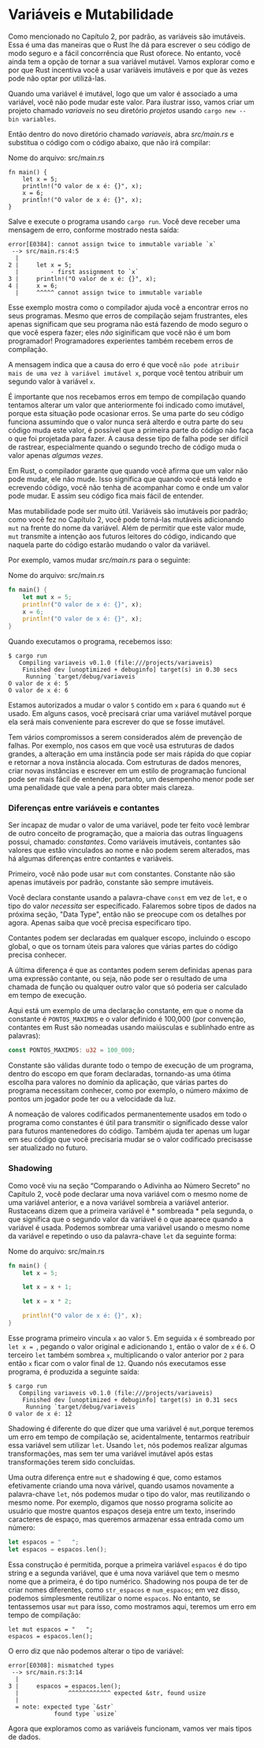 # Variáveis e Mutabilidade

Como mencionado no Capítulo 2, por padrão, as variáveis são imutáveis. Essa é uma das
maneiras que o Rust lhe dá para escrever o seu código de
modo seguro e a fácil concorrência que Rust oforece. No entanto, você ainda tem
a opção de tornar a sua variável mutável. Vamos explorar como e por que Rust
incentiva você a usar variáveis imutáveis e por que às vezes pode
não optar por utilizá-las.

Quando uma variável é imutável, logo que um valor é associado a uma variável, você não pode mudar este valor.
Para ilustrar isso, vamos criar um projeto chamado *variaveis*
no seu diretório *projetos* usando `cargo new --bin variables`.

Então dentro do novo diretório chamado *variaveis*, abra *src/main.rs* e substitua o
código com o código abaixo, que não irá compilar:

<span class="filename">Nome do arquivo: src/main.rs</span>

```rust,ignore
fn main() {
    let x = 5;
    println!("O valor de x é: {}", x);
    x = 6;
    println!("O valor de x é: {}", x);
}
```

Salve e execute o programa usando `cargo run`. Você deve receber uma mensagem de erro,
conforme mostrado nesta saída:

```text
error[E0384]: cannot assign twice to immutable variable `x`
 --> src/main.rs:4:5
  |
2 |     let x = 5;
  |         - first assignment to `x`
3 |     println!("O valor de x é: {}", x);
4 |     x = 6;
  |     ^^^^^ cannot assign twice to immutable variable
```

Esse exemplo mostra como o compilador ajuda você a encontrar erros no seus programas.
Mesmo que erros de compilação sejam frustrantes, eles apenas significam que seu programa
não está fazendo de modo seguro o que você espera fazer; eles *não* siginificam que você
não é um bom programador! Programadores experientes também recebem erros de compilação.

A mensagem indica que a causa do erro é que você
`não pode atribuir mais de uma vez à variável
imutável x`, porque você tentou atribuir um segundo valor à variável `x`.

É importante que nos recebamos erros em tempo de compilação quando tentamos
alterar um valor que anteriormente foi indicado como imutável, porque
esta situação pode ocasionar erros. Se uma parte do seu código funciona assumindo
que o valor nunca será alterdo e outra parte do seu código muda este valor, é
possível que a primeira parte do código não faça o que foi projetada para fazer.
A causa desse tipo de falha pode ser difícil de rastrear,
especialmente quando o segundo trecho de código muda o valor apenas *algumas vezes*.

Em Rust, o compilador garante que quando você afirma que um valor não pode mudar,
ele não mude. Isso significa que quando você está lendo e ecrevendo código,
você não tenha de acompanhar como e onde um valor pode mudar. E assim seu código
fica mais fácil de entender.

Mas mutabilidade pode ser muito útil. Variáveis são imutáveis por padrão; como
você fez no Capítulo 2, você pode torná-las mutáveis adicionando `mut` na frente do
nome da variável. Além de permitir que este valor mude, `mut` transmite
a intenção aos futuros leitores do código, indicando que naquela
parte do código estarão mudando o valor da variável.

Por exemplo, vamos mudar *src/main.rs* para o seguinte:

<span class="filename">Nome do arquivo: src/main.rs</span>

```rust
fn main() {
    let mut x = 5;
    println!("O valor de x é: {}", x);
    x = 6;
    println!("O valor de x é: {}", x);
}
```

Quando executamos o programa, recebemos isso:

```text
$ cargo run
   Compiling variaveis v0.1.0 (file:///projects/variaveis)
    Finished dev [unoptimized + debuginfo] target(s) in 0.30 secs
     Running `target/debug/variaveis`
O valor de x é: 5
O valor de x é: 6
```

Estamos autorizados a mudar o valor `5` contido  em `x` para `6`
quando `mut` é usado. Em alguns casos, você precisará criar uma variável mutável porque ela
será mais conveniente para escrever do que se fosse imutável.

Tem vários compromissos a serem considerados além de prevenção de
falhas. Por exemplo, nos casos em que você usa estruturas de dados grandes,
a alteração em uma instância pode ser mais rápida do que copiar e retornar a nova instância
alocada. Com estruturas de dados menores, criar novas instâncias e escrever
em um estilo de programação funcional pode ser mais fácil de entender, portanto,
um desempenho menor pode ser uma penalidade que vale a pena para obter mais clareza.

### Diferenças entre variáveis e contantes

Ser incapaz de mudar o valor de uma variável, pode ter feito você lembrar de
outro conceito de programação, que a maioria das outras linguagens possui, chamado: *constantes*. Como
variáveis imutáveis, contantes são valores que estão vinculados ao nome e não
podem serem alterados, mas há algumas diferenças entre contantes e
variáveis.

Primeiro, você não pode usar `mut` com constantes. Constante não são apenas
imutáveis por padrão, constante são sempre imutáveis.

Você declara constante usando a palavra-chave `const` em vez de `let`,
e o tipo do valor *necessita* ser específicado. Falaremos sobre tipos de dados
na próxima seção, "Data Type", então
não se preocupe com os detalhes por agora. Apenas saiba que você precisa especificaro tipo.

Contantes podem ser declaradas em qualquer escopo, incluindo o escopo global, o que os tornam
úteis para valores que várias partes do código precisa conhecer.

A última diferença é que as contantes podem serem definidas apenas para uma expressão contante,
ou seja, não pode ser o resultado de uma chamada de função ou qualquer outro valor que só poderia ser
calculado em tempo de execução.

Aqui está um exemplo de uma declaração constante, em que o nome da constante é
`PONTOS_MAXIMOS` e o valor definido é 100,000 (por
convenção, contantes em Rust são nomeadas usando maiúsculas e sublinhado entre as palavras):

```rust
const PONTOS_MAXIMOS: u32 = 100_000;
```

Constante são válidas durante todo o tempo de execução de um programa, dentro do escopo em que
foram declaradas, tornando-as uma ótima escolha para valores no domínio da aplicação,
que várias partes do programa necessitam conhecer, como por exemplo,
o número máximo de pontos um jogador pode ter ou a
velocidade da luz.

A nomeação de valores codificados permanentemente usados em todo o programa como constantes é útil
para transmitir o significado desse valor para futuros mantenedores do código. Também
ajuda ter apenas um lugar em seu código que você precisaria mudar se o
valor codificado precisasse ser atualizado no futuro.

### Shadowing

Como você viu na seção “Comparando o Adivinha ao Número Secreto” no Capítulo
2, você pode declarar uma nova variável com o mesmo nome de uma variável anterior,
e a nova variável sombreia a variável anterior. Rustaceans dizem que a
primeira variável é * sombreada * pela segunda, o que significa que o segundo
valor da variável é o que aparece quando a variável é usada. Podemos sombrear uma
variável usando o mesmo nome da variável e repetindo o uso da palavra-chave `let`
da seguinte forma:

<span class="filename">Nome do arquivo: src/main.rs</span>

```rust
fn main() {
    let x = 5;

    let x = x + 1;

    let x = x * 2;

    println!("O valor de x é: {}", x);
}
```

Esse programa primeiro vincula `x` ao valor `5`. Em seguida `x` é sombreado por
`let x = `, pegando o valor original e adicionando `1`, então o valor de
`x` é `6`. O terceiro `let` também sombrea `x`, multiplicando o 
valor anterior por `2` para então `x` ficar com o valor final de `12`. Quando nós executamos esse programa, é
produzida a seguinte saída:

```text
$ cargo run
   Compiling variaveis v0.1.0 (file:///projects/variaveis)
    Finished dev [unoptimized + debuginfo] target(s) in 0.31 secs
     Running `target/debug/variaveis`
O valor de x é: 12
```

Shadowing é diferente do que dizer que uma variável é `mut`,porque teremos um
erro em tempo de compilação se, acidentalmente, tentarmos reatribuir essa variável sem
utilizar `let`. Usando `let`, nós podemos realizar algumas transformações,
mas sem ter uma variável imutável após estas transformações terem
sido concluídas.

Uma outra diferença entre `mut` e shadowing é que,
como estamos efetivamente criando uma nova várivel, quando usamos novamente a palavra-chave `let`, nós
podemos mudar o tipo do valor, mas reutilizando o mesmo nome. Por exemplo, digamos que nosso programa
solicite ao usuário que mostre quantos espaços deseja entre um texto, inserindo
caracteres de espaço, mas queremos armazenar essa entrada como um número:

```rust
let espacos = "   ";
let espacos = espacos.len();
```

Essa construção é permitida, porque a primeira variável `espacos` é do tipo string
e a segunda variável, que é uma nova variável que tem o
mesmo nome que a primeira, é do tipo numérico. Shadowing nos poupa de
ter de criar nomes diferentes, como `str_espacos` e
`num_espacos`; em vez disso, podemos simplesmente reutilizar o nome `espacos`. No entanto, se
tentassemos usar `mut` para isso, como mostramos aqui, teremos um erro em tempo de compilação:

```rust,ignore
let mut espacos = "   ";
espacos = espacos.len();
```

O erro diz que não podemos alterar o tipo de variável:

```text
error[E0308]: mismatched types
 --> src/main.rs:3:14
  |
3 |     espacos = espacos.len();
  |              ^^^^^^^^^^^^ expected &str, found usize
  |
  = note: expected type `&str`
             found type `usize`
```

Agora que exploramos como as variáveis funcionam, vamos ver mais tipos de dados.
